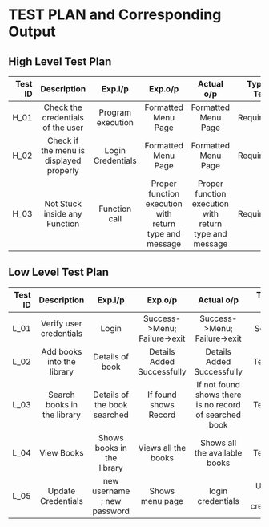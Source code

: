 # TEST PLAN and Corresponding Output

## High Level Test Plan
| Test ID | Description | Exp.i/p | Exp.o/p | Actual o/p | Type of Test |
| -------:|:-----------:|:-------:|:-------:|:----------:|:------------:|
| H_01 | Check the credentials of the user | Program execution | Formatted Menu Page | Formatted Menu Page | Requirement |
| H_02 | Check if the menu is displayed properly | Login Credentials | Formatted Menu Page | Formatted Menu Page | Requirement |
| H_03 | Not Stuck inside any Function | Function call | Proper function execution with return type and message | Proper function execution with return type and message | Requirement |

## Low Level Test Plan
| Test ID | Description | Exp.i/p | Exp.o/p | Actual o/p | Type of Test |
|--------:|:-----------:|:-------:|:-------:|:----------:|:------------:|
| L_01 | Verify user credentials | Login | Success->Menu; Failure->exit | Success->Menu; Failure->exit | Scenario |
| L_02 | Add books into the library| Details of book | Details Added Successfully | Details Added Successfully | Technical |
| L_03 | Search books in the library | Details of the book searched  |If found shows Record |If not found shows there is no record of searched book | Technical |
| L_04 | View Books | Shows books in the library| Views all the books | Shows all the available books | Technical |
| L_05 | Update Credentials| new username ; new password  | Shows menu page | login credentials |Updates the credentilas|Technical|
